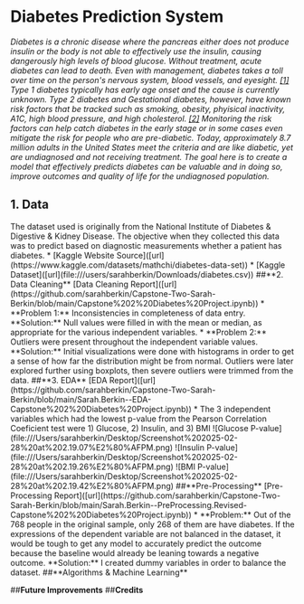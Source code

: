 <h1>Diabetes Prediction System</h1>

_Diabetes is a chronic disease where the pancreas either does not produce insulin or the body is not able to effectively use the insulin, causing dangerously high levels of blood glucose. Without treatment, acute diabetes can lead to death. Even with management, diabetes takes a toll over time on the person's nervous system, blood vessels, and eyesight. [[1]]([url](https://www.who.int/news-room/fact-sheets/detail/diabetes)) Type 1 diabetes typically has early age onset and the cause is currently unknown. Type 2 diabetes and Gestational diabetes, however, have known risk factors that be tracked such as smoking, obesity, phyisical inactivity, A1C, high blood pressure, and high cholesterol. [[2]]([url](https://www.cdc.gov/diabetes/php/data-research/index.html)) Monitoring the risk factors can help catch diabetes in the early stage or in some cases even mitigate the risk for people who are pre-diabetic. Today, approximately 8.7 million adults in the United States meet the criteria and are like diabetic, yet are undiagnosed and not receiving treatment. The goal here is to create a model that effectively predicts diabetes can be valuable and in doing so, improve outcomes and quality of life for the undiagnosed population._

<h2>1. Data</h2>
The dataset used is originally from the National Institute of Diabetes & Digestive & Kidney Disease. The objective when they collected this data was to predict based on diagnostic measurements whether a patient has diabetes.
* [Kaggle Website Source]([url](https://www.kaggle.com/datasets/mathchi/diabetes-data-set))
* [Kaggle Dataset]([url](file:///users/sarahberkin/Downloads/diabetes.csv))
##**2. Data Cleaning**
[Data Cleaning Report]([url](https://github.com/sarahberkin/Capstone-Two-Sarah-Berkin/blob/main/Capstone%202%20Diabetes%20Project.ipynb))
* **Problem 1:** Inconsistencies in completeness of data entry. **Solution:** Null values were filled in with the mean or median, as appropriate for the various independent variables.
* **Problem 2:** Outliers were present throughout the independent variable values. **Solution:** Initial visualizations were done with histograms in order to get a sense of how far the distribution might be from normal. Outliers were later explored further using boxplots, then severe outliers were trimmed from the data.
##**3. EDA**
[EDA Report]([url](https://github.com/sarahberkin/Capstone-Two-Sarah-Berkin/blob/main/Sarah.Berkin--EDA-Capstone%202%20Diabetes%20Project.ipynb))
* The 3 independent variables which had the lowest p-value from the Pearson Correlation Coeficient test were 1) Glucose, 2) Insulin, and 3) BMI
![Glucose P-value](file:///Users/sarahberkin/Desktop/Screenshot%202025-02-28%20at%202.19.07%E2%80%AFPM.png)
![Insulin P-value](file:///Users/sarahberkin/Desktop/Screenshot%202025-02-28%20at%202.19.26%E2%80%AFPM.png)
![BMI P-value](file:///Users/sarahberkin/Desktop/Screenshot%202025-02-28%20at%202.19.42%E2%80%AFPM.png)
##**Pre-Processing**
[Pre-Processing Report]([url](https://github.com/sarahberkin/Capstone-Two-Sarah-Berkin/blob/main/Sarah.Berkin--PreProcessing.Revised-Capstone%202%20Diabetes%20Project.ipynb))
* **Problem:** Out of the 768 people in the original sample, only 268 of them are have diabetes. If the expressions of the dependent variable are not balanced in the dataset, it would be tough to get any model to accurately predict the outcome because the baseline would already be leaning towards a negative outcome. **Solution:** I created dummy variables in order to balance the dataset.
##**Algorithms & Machine Learning**

##**Future Improvements**
##**Credits**
